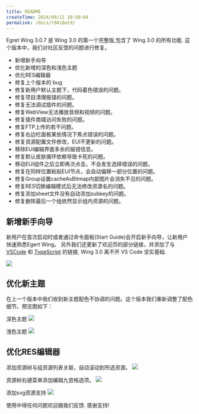 ```yaml
---
title: README
createTime: 2024/09/11 10:50:04
permalink: /docs/t94i8wtd/
---
```

Egret Wing 3.0.7 是 Wing 3.0 的第一个完整版,包含了 Wing 3.0 的所有功能. 这个版本中，我们对社区反馈的问题进行修复。

 - 新增新手向导
 - 优化新增的深色和浅色主题
 - 优化RES编辑器
 - 修复上个版本的 bug
  - 修复新用户默认主题下，代码着色错误的问题。
  - 修复项目清理报错的问题。
  - 修复无法调试插件的问题。
  - 修复WebView无法播放音频和视频的问题。
  - 修复插件商城访问失败的问题。
  - 修复FTP上传的若干问题。
  - 修复右边栏面板某些情况下焦点错误的问题。
  - 修复资源配置文件修改，EUI不更新的问题。
  - 移除EUI编辑界面多余的报错信息。
  - 修复默认皮肤循环依赖导致卡死的问题。
  - 移动EUI组件之后立即再次点击，不会发生选择错误的问题。
  - 修复在同样位置粘贴EUI节点，会自动偏移一部分位置的问题。
  - 修复Group设置cacheAsBitmap内部图片会消失不见的问题。
  - 修复RES切换编辑模式后无法修改资源名的问题。
  - 修复添加sheet文件没有自动添加subkey的问题。
  - 修复删除最后一个组依然显示组内资源的问题。


## 新增新手向导

新用户在首次启动时或者通过命令面板(Start Guide)会开启新手向导，让新用户快速熟悉Egert Wing。
另外我们还更新了欢迎页的部分链接，并添加了与 [VSCode](http://code.visualstudio.com/ "VSCode") 和 [TypeScript](https://www.typescriptlang.org/ "TypeScript") 的链接, Wing 3.0 离不开 VS Code 坚实基础.

![](573c2356b18df.png)

## 优化新主题

在上一个版本中我们收到新主题配色不协调的问题。这个版本我们重新调整了配色细节。预览图如下：

深色主题
![](573c2356cd0bd.png)

浅色主题
![](573c23573e29d.png)

## 优化RES编辑器

添加资源树与组资源列表关联，自动滚动到所选资源。
![](573c23592abc2.gif)

资源树右键菜单添加编辑九宫格选项。
![](573c23593f135.png)

添加svg资源支持
![](573c4b94483ce.png)

使用中得任何问题欢迎跟我们反馈. 感谢支持!

